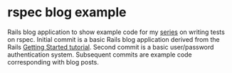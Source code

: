 # rspec blog example

Rails blog application to show example code for my [series](http://blog.schneidmaster.com/writing-tests-for-rails-introduction/) on writing tests on rspec. Initial commit is a basic Rails blog application derived from the Rails [Getting Started tutorial](http://guides.rubyonrails.org/getting_started.html). Second commit is a basic user/password authentication system. Subsequent commits are example code corresponding with blog posts.